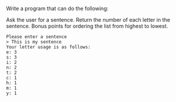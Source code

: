 Write a program that can do the following:

Ask the user for a sentence. Return the number of each letter in the sentence. Bonus points for ordering the list from highest to lowest.

```
Please enter a sentence
> This is my sentence
Your letter usage is as follows:
e: 3
s: 3
i: 2
n: 2
t: 2
c: 1
h: 1
m: 1
y: 1
```